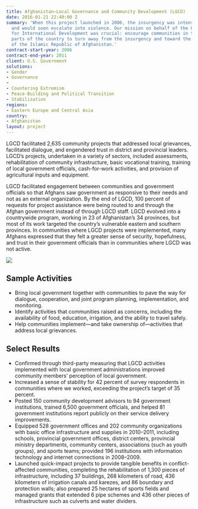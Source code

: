 ```yaml
---
title: Afghanistan—Local Governance and Community Development (LGCD)
date: 2016-01-21 22:40:00 Z
summary: 'When this project launched in 2006, the insurgency was intensifying in Afghanistan
  and would soon escalate into violence. Our mission on behalf of the U.S. Agency
  for International Development was crucial: encourage communities in the most volatile
  parts of the country to turn away from the insurgency and toward the Government
  of the Islamic Republic of Afghanistan.'
contract-start-year: 2006
contract-end-year: 2011
client: U.S. Government
solutions:
- Gender
- Governance
-
- Countering Extremism
- Peace-Building and Political Transition
- Stabilization
regions:
- Eastern Europe and Central Asia
country:
- Afghanistan
layout: project
---
```


LGCD facilitated 2,635 community projects that addressed local grievances, facilitated dialogue, and engendered trust in district and provincial leaders. LGCD’s projects, undertaken in a variety of sectors, included assessments, rehabilitation of community infrastructure, basic vocational training, training of local government officials, cash-for-work activities, and provision of agricultural inputs and equipment.

LGCD facilitated engagement between communities and government officials so that Afghans saw government as responsive to their needs and not as an external organization. By the end of LGCD, 100 percent of requests for project assistance were being routed to and through the Afghan government instead of through LGCD staff. LGCD evolved into a countrywide program, working in 23 of Afghanistan’s 34 provinces, but most of its work targeted the country’s vulnerable eastern and southern provinces. In communities where LGCD projects were implemented, many Afghans expressed that they felt a greater sense of security, hopefulness, and trust in their government officials than in communities where LGCD was not active.

![][1]

## Sample Activities

* Bring local government together with communities to pave the way for dialogue, cooperation, and joint program planning, implementation, and monitoring.
* Identify activities that communities raised as concerns, including the availability of food, education, irrigation, and the ability to travel safely.
* Help communities implement—and take ownership of—activities that address local grievances.

## Select Results

* Confirmed through third-party measuring that LGCD activities implemented with local government administrations improved community members’ perception of local government.
* Increased a sense of stability for 42 percent of survey respondents in communities where we worked, exceeding the project’s target of 35 percent.
* Posted 150 community development advisors to 94 government institutions, trained 6,500 government officials, and helped 81 government institutions report publicly on their service delivery improvements.
* Equipped 528 government offices and 202 community organizations with basic office infrastructure and supplies in 2010–2011, including schools, provincial government offices, district centers, provincial ministry departments, community centers, associations (such as youth groups), and sports teams; provided 196 institutions with information technology and internet connections in 2008–2009.
* Launched quick-impact projects to provide tangible benefits in conflict-affected communities, completing the rehabilitation of 1,300 pieces of infrastructure, including 37 buildings, 268 kilometers of road, 436 kilometers of irrigation canals and karezes, and 86 boundary and protection walls; also prepared 25 hectares of sports fields and managed grants that extended 6 pipe schemes and 436 other pieces of infrastructure such as culverts and water dividers.

[1]: https://assetify-dai.com/projects/LGCD.jpg
